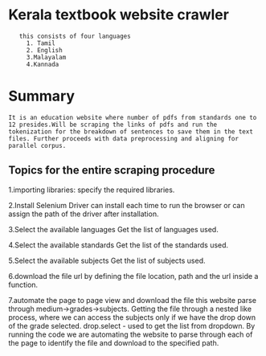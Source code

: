 # Kerala textbook website crawler
       this consists of four languages
         1. Tamil 
         2. English 
         3.Malayalam
         4.Kannada


# Summary 
 	It is an education website where number of pdfs from standards one to 12 presides.Will be scraping the links of pdfs and run the tokenization for the breakdown of sentences to save them in the text files. Further proceeds with data preprocessing and aligning for parallel corpus.
         
     
## Topics for the entire scraping procedure

1.importing libraries:
       specify the required libraries.

2.Install Selenium Driver
       can install each time to run the browser or can assign the path of the driver after installation.

3.Select the available languages
       Get the list of languages used.

4.Select the available standards
       Get the list of the standards used.
       
5.Select the available subjects
       Get the list of subjects used.

6.download the file url
       by defining the file location, path and the url inside a function.

7.automate the page to page view and download the file
       this website parse through medium->grades->subjects.
       Getting the file through a nested like process, where we can access the subjects only if we have the drop down of the grade selected.
       drop.select - used to get the list from dropdown.
       By running the code we are automating the website to parse through each of the page to identify the file and download to the specified path.

